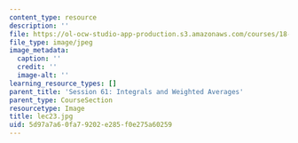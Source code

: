 ```yaml
---
content_type: resource
description: ''
file: https://ol-ocw-studio-app-production.s3.amazonaws.com/courses/18-01sc-single-variable-calculus-fall-2010/5d97a7a60fa79202e285f0e275a60259_lec23.jpg
file_type: image/jpeg
image_metadata:
  caption: ''
  credit: ''
  image-alt: ''
learning_resource_types: []
parent_title: 'Session 61: Integrals and Weighted Averages'
parent_type: CourseSection
resourcetype: Image
title: lec23.jpg
uid: 5d97a7a6-0fa7-9202-e285-f0e275a60259
---
```

